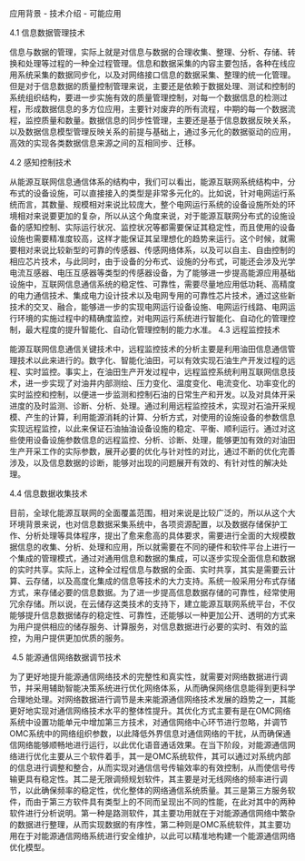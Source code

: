 应用背景 -  技术介绍 -  可能应用



4.1  信息数据管理技术                                   

 信息与数据的管理，实际上就是对信息与数据的合理收集、整理、分析、存储、转换和处理等过程的一种全过程管理。信息和数据采集的内容主要包括，各种在线应用系统采集的数据同步化，以及对网络接口信息的数据采集、整理的统一化管理。但是对于信息数据的质量控制管理来说，主要还是依赖于数据处理、测试和控制的系统组织结构，要进一步实施有效的质量管理控制，对每一个数据信息的检测过程，形成数据信息的多方位应用，主要针对废弃的所有流程，中期的每一个数据流程，监控质量和数量。数据信息的同步性管理，主要还是基于信息数据反映关系，以及数据信息模型管理反映关系的前提与基础上，通过多元化的数据驱动的应用，高效的实现各类数据信息来源之间的互相同步、迁移。                              

  4.2  感知控制技术                                  

  从能源互联网信息通信体系的结构中，我们可以看出，能源互联网系统结构中，分布式的设备设施，可以直接接入的类型是非常多元化的。比如说，针对电网运行系统而言，其数量、规模相对来说比较庞大，整个电网运行系统的设备设施所处的环境相对来说要更加的复杂，所以从这个角度来说，对于能源互联网分布式的设施设备的感知控制、实际运行状况、监控状况等都需要保证其稳定性，而且使用的设备设施也需要精准度较高，这样才能保证其呈理想化的趋势来运行。这个时候，就需要相对来说比较新型的可靠的传感器、传感网络体系，以及可以自主、自由控制的相应芯片技术，与此同时，由于设备的分布式、设施的分布式，可能还会涉及光学电流互感器、电压互感器等类型的传感器设备，为了能够进一步提高能源应用基础设施中，互联网信息通信系统的稳定性、可靠性，需要尽量地应用低功耗、高精度的电力通信技术、集成电力设计技术以及电网专用的可靠性芯片技术，通过这些新技术的交叉、融合，能够进一步的实现电网运行设备设施、电网运行线路、电网运行环境的实施过程中的精确度监控，对电网运行系统进行智能化、自动化的管理控制，最大程度的提升智能化、自动化管理控制的能力水准。                                			4.3  远程监控技术                              

​     能源互联网信息通信关键技术中，远程监控技术的分析主要是利用油田信息通信管理技术以此来进行的。数字化、智能化油田，可以有效实现石油生产开发过程的远程、实时监控。事实上，在油田生产开发过程中，远程监控系统利用互联网信息技术，进一步实现了对油井内部测绘、压力变化、温度变化、电流变化、功率变化的实时监控和控制，以便进一步监测和控制石油的日常生产和开发。以及对具体开采进度的及时监测、诊断、分析、处理。通过利用远程监控技术，实现对石油开采规模、产生的计算，利用能源消耗的计算、分析方式，对使用的设施设备的参数信息实现远程监控，以此来保证石油抽油设备设施的稳定、平衡、顺利运行。通过对这些使用设备设施参数信息的远程监控、分析、诊断、处理，能够更加有效的对油田生产开采工作的实际参数，展开必要的优化与针对性的对比，通过不断的优化完善涉及，以及信息数据的诊断，能够对出现的问题展开有效的、有针对性的解决处理。                               

 4.4  信息数据收集技术                                 

   目前，全球化能源互联网的全面覆盖范围，相对来说是比较广泛的，所以从这个大环境背景来说，也对信息数据采集系统中，各项资源配置，以及数据存储保护工作、分析处理等具体程序，提出了愈来愈高的具体要求，需要进行全面的大规模数据信息的收集、分析、处理和应用，所以就需要在不同的硬件和软件平台上进行一个集成的管理模式，通过对通用信息和数据的集成，可以逐步实现全面信息和数据的实时共享。实际上，这种全过程信息与数据的全面、实时共享，其实是需要云计算、云存储，以及高度化集成的信息等技术的大力支持。系统一般采用分布式存储方式，来存储必要的信息数据。为了进一步提高信息数据存储的可靠性，经常使用冗余存储。所以说，在云储存这类技术的支持下，建立能源互联网系统平台，不仅能够提升信息数据储存的稳定性、可靠性，还能够以一种更加公开、透明的方式来为用户提供相应的储存服务、计算服务，对信息数据进行必要的实时、有效的监控，为用户提供更加优质的服务。                            

​    4.5  能源通信网络数据调节技术                                

​    为了更好地提升能源通信网络技术的完整性和真实性，就需要对网络数据进行调节，并采用辅助智能决策系统进行优化网络体系，从而确保网络信息能得到更科学合理地处理。对网络数据进行调节是未来能源通信网络技术发展的趋势之一，其能更好地实现对通信网络技术水平的整体性提升。其优化方式主要有是在OMC网络系统中设置功能单元中增加第三方技术，对通信网络中心环节进行忽略，并调节OMC系统中的网络组织参数，以此降低外界信息对通信网络的干扰，从而确保通信网络能够顺畅地进行运行，以此优化语音通话效果。在当下阶段，对能源通信网络进行优化主要从三个软件着手，其一是OMC系统软件，其可以通过对系统内部的信息进行调整和整合，从而实现对通信信号传输效率的有效控制，从而使信号传输更具有稳定性。其二是无限调频规划软件，其主要是对无线网络的频率进行调节，以此确保频率的稳定性，优化整体的网络通信系统质量。其三是第三方服务软件，而由于第三方软件具有类型上的不同而呈现出不同的性能，在此对其中的两种软件进行分析说明。第一种是路测软件，其主要功用就在于对能源通信网络中繁杂的数据进行整理，从而实现数据的有序性，第二种则是OMC系统软件，其主要功用在于对能源通信网络系统进行安全维护，以此可以精准地构建一个能源通信网络优化模型。